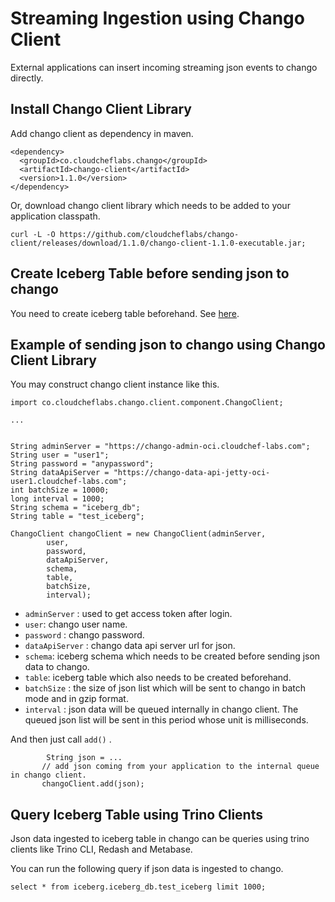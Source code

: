 # Streaming Ingestion using Chango Client

External applications can insert incoming streaming json events to chango directly.

## Install Chango Client Library

Add chango client as dependency in maven.

```
<dependency>
  <groupId>co.cloudcheflabs.chango</groupId>
  <artifactId>chango-client</artifactId>
  <version>1.1.0</version>
</dependency>
```

Or, download chango client library which needs to be added to your application classpath.

```
curl -L -O https://github.com/cloudcheflabs/chango-client/releases/download/1.1.0/chango-client-1.1.0-executable.jar;
```

## Create Iceberg Table before sending json to chango

You need to create iceberg table beforehand. See [here](cli.md#create-iceberg-table-before-json-data-ingestion).


## Example of sending json to chango using Chango Client Library

You may construct chango client instance like this.

```
import co.cloudcheflabs.chango.client.component.ChangoClient;

...


String adminServer = "https://chango-admin-oci.cloudchef-labs.com";
String user = "user1";
String password = "anypassword";
String dataApiServer = "https://chango-data-api-jetty-oci-user1.cloudchef-labs.com";
int batchSize = 10000;
long interval = 1000;
String schema = "iceberg_db";
String table = "test_iceberg";

ChangoClient changoClient = new ChangoClient(adminServer,
        user,
        password,
        dataApiServer,
        schema,
        table,
        batchSize,
        interval);      
```

- `adminServer` : used to get access token after login.
- `user`: chango user name.
- `password` : chango password.
- `dataApiServer` : chango data api server url for json.
- `schema`: iceberg schema which needs to be created before sending json data to chango.
- `table`: iceberg table which also needs to be created beforehand.
- `batchSize` : the size of json list which will be sent to chango in batch mode and in gzip format.
- `interval` : json data will be queued internally in chango client. The queued json list will be sent in this period whose unit is milliseconds.

And then just call `add()` .

```
        String json = ... 
       // add json coming from your application to the internal queue in chango client.    
       changoClient.add(json);
```

## Query Iceberg Table using Trino Clients

Json data ingested to iceberg table in chango can be queries using trino clients like Trino CLI, Redash and Metabase.

You can run the following query if json data is ingested to chango.

```
select * from iceberg.iceberg_db.test_iceberg limit 1000;
```